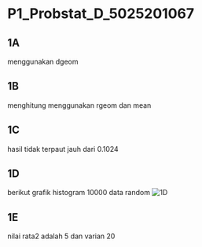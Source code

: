 # P1_Probstat_D_5025201067

## 1A

menggunakan dgeom

## 1B

menghitung menggunakan rgeom dan mean

## 1C

hasil tidak terpaut jauh dari 0.1024

## 1D

berikut grafik histogram 10000 data random
![1D](https://media.discordapp.net/attachments/869563207658913802/962706195561476096/unknown.png)

## 1E

nilai rata2 adalah 5 dan varian 20

